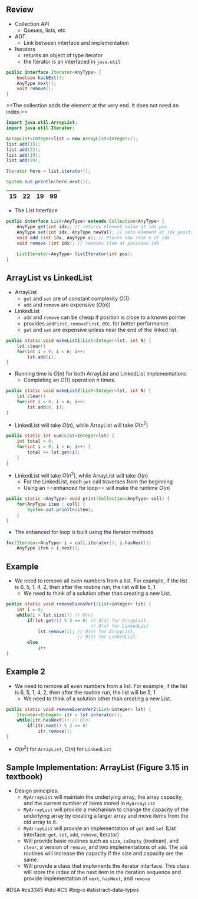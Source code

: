 ## Review
- Collection API
	- Queues, lists, etc
- ADT
	- Link between interface and implementation
- Iterators
	- returns an object of type iterator
	- the Iterator is an interfaced in `java.util`
```java
public interface Iterator<AnyType> {
	boolean hasNExt();
	AnyType next();
	void remove();
}
```

==The collection adds the element at the very end. It does not need an index.==
```java
import java.util.ArrayList;
import java.util.Iterator;

ArrayList<Integer>list = new ArrayList<Integer>();
list.add(15);
list.add(22);
list.add(19);
list.add(99);

Iterator here = list.iterator();

System.out.println(here.next());
```

| 15  | 22  | 19  | 99  |
| --- | --- | --- | --- |

- The List Interface
``` java
public interface List<AnyType> extends Collection<AnyType> {
	AnyType get(int idx); // returns element value at idx pos
	AnyType set(int idx, AnyType newVal); // sets element at idx position to newVal
	void add (int idx, AnyType x); // Places new item x at idx
	void remove (int idx); // removes item at position idx
	
	ListIterator<AnyType> listIterator(int pos);
}
```

## ArrayList vs LinkedList

- ArrayList
	- `get` and `set` are of constant complexity $O(1)$
	- `add` and `remove` are expensive ($O(n)$)
- LinkedList
	- `add` and `remove` can be cheap if position is close to a known pointer
	- provides `addFirst`, `removeFirst`, etc. for better performance.
	- `get` and `set` are expensive unless near the end of the linked list.
```java
public static void makeList1(List<Integer>lst, int N) {
	lst.clear()
	for(int i = 0; i < n; i++)
		lst.add(i);
}
```
- Running time is $O(n)$ for both ArrayList and LinkedList implementations
	- Completing an $O(1)$ operation $n$ times.
```java
public static void makeList2(List<Integer>lst, int N) {
	lst.clear()
	for(int i = 0; i < n; i++)
		lst.add(0, i);
}
```
- LinkedList will take $O(n)$, while ArrayList will take $O(n^2)$
```java
public static int sum(List<Integer>lst) {
	int total = 0;
	for(int i = 0; i < n; i++) {
		total += lst.get(i);
	}
}
```
- LinkedList will take $O(n^2)$, while ArrayList will take $O(n)$
	- For the LinkedList, each `get` call traverses from the beginning
	- Using an ==enhanced for loop== will make the runtime $O(n)$
```java
public static <AnyType> void print(Collection<AnyType> coll) {
	for(AnyType item : coll) {
		System.out.println(item);
	}
}
```
- The enhanced for loop is built using the Iterator methods
```java
for(Iterator<AnyType> i = coll.iterator(); i.hasNext())
	AnyType item = i.next();
```
## Example
- We need to remove all even numbers from a list. For example, if the list is 6, 5, 1, 4, 2, then after the routine run, the list will be 5, 1
	- We need to think of a solution other than creating a new List.
```java
public static void removeEvensVer1(List<integer> lst) {
	int i = 0;
	while(i < lst.size()) // O(n)
		if(lst.get(1) % 2 == 0) // O(1) for ArrayList,
								// O(n) for LinkedList
			lst.remove(1); // O(n) for ArrayList,
						   // O(1) for LinkedList
		else
			i++
}
```
## Example 2
- We need to remove all even numbers from a list. For example, if the list is 6, 5, 1, 4, 2, then after the routine run, the list will be 5, 1
	- We need to think of a solution other than creating a new List.
```java
public static void removeEvensVer2(List<integer> lst) {
	Iterator<Integer> itr = lst.interator();
	while(itr.hasNext()) // O(n)
		if(itr.next() % 2 == 0)
			itr.remove();
}
```
- $O(n^2)$ for `ArrayList`, $O(n)$ for `LinkedList`
## Sample Implementation: ArrayList (Figure 3.15 in textbook)
- Design principles:
	- `MyArrayList` will maintain the underlying array, the array capacity, and the current number of items stored in `MyArrayList`
	- `MyArrayList` will provide a mechanism to change the capacity of the underlying array by creating a larger array and move items from the old array to it.
	- `MyArrayList` will provide an implementation of `get` and `set` (List interface: `get`, `set`, `add`, `remove`, Iterator)
	- Will provide basic routines such as `size`, `isEmpty` (boolean), and `clear`, a version of `remove`, and two implementations of `add`. The `add` routines will increase the capacity if the size and capacity are the same.
	- Will provide a class that implements the iterator interface. This class will store the index of the next item in the iteration sequence and provide implementation of `next`, `hasNext`, and `remove`



#DSA #cs3345 #utd #CS #big-o #abstract-data-types 
